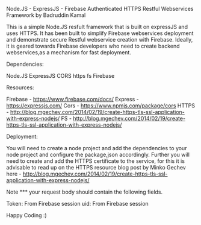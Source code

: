 Node.JS - ExpressJS - Firebase Authenticated HTTPS Restful Webservices Framework
by Badruddin Kamal

This is a simple Node.JS resfult framework that is built on expressJS and uses HTTPS. 
It has been built to simplify Firebase webservices deployment and demonstrate secure Restful webservice creation with Firebase. 
Ideally, it is geared towards Firebase developers who need to create backend webservices,as a mechanism for fast deployment.

Dependencies:

Node.JS
ExpressJS
CORS
https
fs
Firebase


Resources:

Firebase - https://www.firebase.com/docs/
Express - https://expressjs.com/
Cors - https://www.npmjs.com/package/cors
HTTPS - http://blog.mgechev.com/2014/02/19/create-https-tls-ssl-application-with-express-nodejs/ 
FS - http://blog.mgechev.com/2014/02/19/create-https-tls-ssl-application-with-express-nodejs/ 

Deployment:

You will need to create a node project and add the dependencies to your node project and configure the package,json accordingly.
Further you will need to create and add the HTTPS certificate to the service, for this it is advisable to read up on the HTTPS resource blog post 
by Minko Gechev here - http://blog.mgechev.com/2014/02/19/create-https-tls-ssl-application-with-express-nodejs/ 

Note *** your request body should contain the following fields.

Token: From Firebase session
uid: From Firebase session

Happy Coding :)